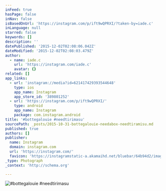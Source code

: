 ```yaml
---
inFeed: true
hasPage: false
inNav: false
isBasedOnUrl: 'https://instagram.com/p/ift9wQPRXI/?taken-by=iade.c'
inLanguage: null
starred: false
keywords: []
description: ''
datePublished: '2015-12-02T02:08:06.042Z'
dateModified: '2015-12-02T02:08:03.479Z'
author:
  - name: iade.c
    url: 'https://instagram.com/iade.c'
    avatar: {}
related: []
app_links:
  - url: 'instagram://media?id=621417429393544648'
    type: ios
    app_name: Instagram
    app_store_id: '389801252'
  - url: 'https://instagram.com/p/ift9wQPRXI/'
    type: android
    app_name: Instagram
    package: com.instagram.android
title: '#bottegalouie #needtirimasu'
sourcePath: _posts/2015-10-31-bottegalouie-needabox-needtiramisu.md
published: true
authors: []
publisher:
  name: Instagram
  domain: instagram.com
  url: 'https://instagram.com/'
  favicon: 'https://instagramstatic-a.akamaihd.net/bluebar/64b94d2/images/ico/favicon.ico'
_type: Photograph
_context: 'http://schema.org'

---
```

![#bottegalouie #needtirimasu](https://scontent.cdninstagram.com/hphotos-xfp1/t51.2885-15/e15/1515630_436905983098834_1456161412_n.jpg)